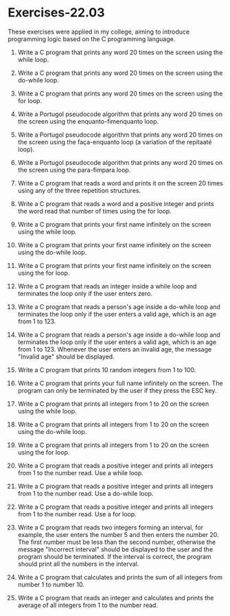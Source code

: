 # Exercises-22.03
These exercises were applied in my college, aiming to introduce programming logic based on the C programming language.

1) Write a C program that prints any word 20 times on the screen using the while loop.

2) Write a C program that prints any word 20 times on the screen using the do-while loop.

3) Write a C program that prints any word 20 times on the screen using the for loop.

4) Write a Portugol pseudocode algorithm that prints any word 20 times on the screen using the enquanto-fimenquanto loop.

5) Write a Portugol pseudocode algorithm that prints any word 20 times on the screen using the faça-enquanto loop (a variation of the repitaaté loop).

6) Write a Portugol pseudocode algorithm that prints any word 20 times on the screen using the para-fimpara loop.

7) Write a C program that reads a word and prints it on the screen 20 times using any of the three repetition structures.

8) Write a C program that reads a word and a positive integer and prints the word read that number of times using the for loop.

9) Write a C program that prints your first name infinitely on the screen using the while loop.

10) Write a C program that prints your first name infinitely on the screen using the do-while loop.

11) Write a C program that prints your first name infinitely on the screen using the for loop.

12) Write a C program that reads an integer inside a while loop and terminates the loop only if the user enters zero.

13) Write a C program that reads a person's age inside a do-while loop and terminates the loop only if the user enters a valid age, which is an age from 1 to 123.

14) Write a C program that reads a person's age inside a do-while loop and terminates the loop only if the user enters a valid age, which is an age from 1 to 123. Whenever the user enters an invalid age, the message "Invalid age" should be displayed.

15) Write a C program that prints 10 random integers from 1 to 100.

16) Write a C program that prints your full name infinitely on the screen. The program can only be terminated by the user if they press the ESC key.

17) Write a C program that prints all integers from 1 to 20 on the screen using the while loop.

18) Write a C program that prints all integers from 1 to 20 on the screen using the do-while loop.

19) Write a C program that prints all integers from 1 to 20 on the screen using the for loop.

20) Write a C program that reads a positive integer and prints all integers from 1 to the number read. Use a while loop.

21) Write a C program that reads a positive integer and prints all integers from 1 to the number read. Use a do-while loop.

22) Write a C program that reads a positive integer and prints all integers from 1 to the number read. Use a for loop.

23) Write a C program that reads two integers forming an interval, for example, the user enters the number 5 and then enters the number 20. The first number must be less than the second number, otherwise the message "Incorrect interval" should be displayed to the user and the program should be terminated. If the interval is correct, the program should print all the numbers in the interval.

24) Write a C program that calculates and prints the sum of all integers from number 1 to number 10.

25) Write a C program that reads an integer and calculates and prints the average of all integers from 1 to the number read.
